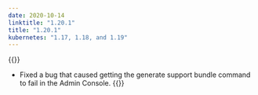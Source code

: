 ```yaml
---
date: 2020-10-14
linktitle: "1.20.1"
title: "1.20.1"
kubernetes: "1.17, 1.18, and 1.19"
---
```


{{<fixes>}}
* Fixed a bug that caused getting the generate support bundle command to fail in the Admin Console.
{{</fixes>}}
